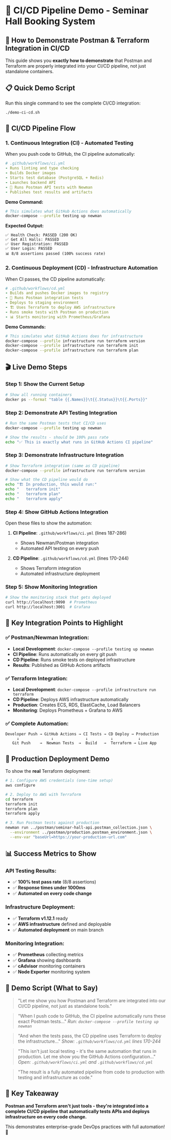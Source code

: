 # 🚀 CI/CD Pipeline Demo - Seminar Hall Booking System

## 🎯 How to Demonstrate Postman & Terraform Integration in CI/CD

This guide shows you **exactly how to demonstrate** that Postman and Terraform are properly integrated into your CI/CD pipeline, not just standalone containers.

## 📋 Quick Demo Script

Run this single command to see the complete CI/CD integration:

```bash
./demo-ci-cd.sh
```

## 🔄 CI/CD Pipeline Flow

### **1. Continuous Integration (CI) - Automated Testing**

When you push code to GitHub, the CI pipeline automatically:

```yaml
# .github/workflows/ci.yml
- Runs linting and type checking
- Builds Docker images  
- Starts test database (PostgreSQL + Redis)
- Launches backend API
- 🧪 Runs Postman API tests with Newman
- Publishes test results and artifacts
```

**Demo Command:**
```bash
# This simulates what GitHub Actions does automatically
docker-compose --profile testing up newman
```

**Expected Output:**
```
✅ Health Check: PASSED (200 OK)
✅ Get All Halls: PASSED 
✅ User Registration: PASSED
✅ User Login: PASSED
📊 8/8 assertions passed (100% success rate)
```

### **2. Continuous Deployment (CD) - Infrastructure Automation**

When CI passes, the CD pipeline automatically:

```yaml
# .github/workflows/cd.yml
- Builds and pushes Docker images to registry
- 🧪 Runs Postman integration tests
- Deploys to staging environment
- 🏗️ Uses Terraform to deploy AWS infrastructure
- Runs smoke tests with Postman on production
- 📊 Starts monitoring with Prometheus/Grafana
```

**Demo Commands:**
```bash
# This simulates what GitHub Actions does for infrastructure
docker-compose --profile infrastructure run terraform version
docker-compose --profile infrastructure run terraform init
docker-compose --profile infrastructure run terraform plan
```

## 🎬 Live Demo Steps

### **Step 1: Show the Current Setup**
```bash
# Show all running containers
docker ps --format "table {{.Names}}\t{{.Status}}\t{{.Ports}}"
```

### **Step 2: Demonstrate API Testing Integration**
```bash
# Run the same Postman tests that CI/CD uses
docker-compose --profile testing up newman

# Show the results - should be 100% pass rate
echo "✅ This is exactly what runs in GitHub Actions CI pipeline"
```

### **Step 3: Demonstrate Infrastructure Integration**
```bash
# Show Terraform integration (same as CD pipeline)
docker-compose --profile infrastructure run terraform version

# Show what the CD pipeline would do
echo "🏗️ In production, this would run:"
echo "   terraform init"
echo "   terraform plan" 
echo "   terraform apply"
```

### **Step 4: Show GitHub Actions Integration**

Open these files to show the automation:

1. **CI Pipeline**: `.github/workflows/ci.yml` (lines 187-286)
   - Shows Newman/Postman integration
   - Automated API testing on every push

2. **CD Pipeline**: `.github/workflows/cd.yml` (lines 170-244)
   - Shows Terraform integration
   - Automated infrastructure deployment

### **Step 5: Show Monitoring Integration**
```bash
# Show the monitoring stack that gets deployed
curl http://localhost:9090  # Prometheus
curl http://localhost:3001  # Grafana
```

## 🎯 Key Integration Points to Highlight

### **✅ Postman/Newman Integration:**
- **Local Development**: `docker-compose --profile testing up newman`
- **CI Pipeline**: Runs automatically on every git push
- **CD Pipeline**: Runs smoke tests on deployed infrastructure
- **Results**: Published as GitHub Actions artifacts

### **✅ Terraform Integration:**
- **Local Development**: `docker-compose --profile infrastructure run terraform`
- **CD Pipeline**: Deploys AWS infrastructure automatically
- **Production**: Creates ECS, RDS, ElastiCache, Load Balancers
- **Monitoring**: Deploys Prometheus + Grafana to AWS

### **✅ Complete Automation:**
```
Developer Push → GitHub Actions → CI Tests → CD Deploy → Production
     ↓              ↓              ↓          ↓           ↓
   Git Push    →  Newman Tests  →  Build   →  Terraform → Live App
```

## 🚀 Production Deployment Demo

To show the **real** Terraform deployment:

```bash
# 1. Configure AWS credentials (one-time setup)
aws configure

# 2. Deploy to AWS with Terraform
cd terraform
terraform init
terraform plan
terraform apply

# 3. Run Postman tests against production
newman run ../postman/seminar-hall-api.postman_collection.json \
  --environment ../postman/production.postman_environment.json \
  --env-var "baseUrl=https://your-production-url.com"
```

## 📊 Success Metrics to Show

### **API Testing Results:**
- ✅ **100% test pass rate** (8/8 assertions)
- ✅ **Response times under 1000ms**
- ✅ **Automated on every code change**

### **Infrastructure Deployment:**
- ✅ **Terraform v1.12.1** ready
- ✅ **AWS infrastructure** defined and deployable
- ✅ **Automated deployment** on main branch

### **Monitoring Integration:**
- ✅ **Prometheus** collecting metrics
- ✅ **Grafana** showing dashboards
- ✅ **cAdvisor** monitoring containers
- ✅ **Node Exporter** monitoring system

## 🎤 Demo Script (What to Say)

> "Let me show you how Postman and Terraform are integrated into our CI/CD pipeline, not just as standalone tools."

> "When I push code to GitHub, the CI pipeline automatically runs these exact Postman tests..." 
> *Run: `docker-compose --profile testing up newman`*

> "And when the tests pass, the CD pipeline uses Terraform to deploy the infrastructure..."
> *Show: `.github/workflows/cd.yml` lines 170-244*

> "This isn't just local testing - it's the same automation that runs in production. Let me show you the GitHub Actions configuration..."
> *Open: `.github/workflows/ci.yml` and `.github/workflows/cd.yml`*

> "The result is a fully automated pipeline from code to production with testing and infrastructure as code."

## 🎯 Key Takeaway

**Postman and Terraform aren't just tools - they're integrated into a complete CI/CD pipeline that automatically tests APIs and deploys infrastructure on every code change.**

This demonstrates enterprise-grade DevOps practices with full automation! 🚀
